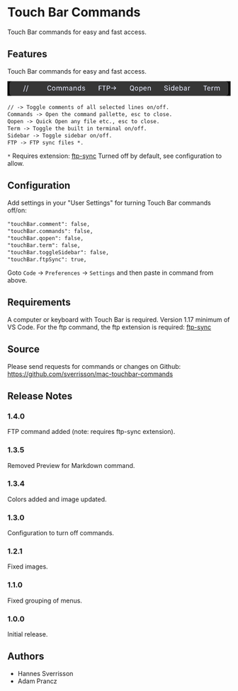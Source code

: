 # Touch Bar Commands
Touch Bar commands for easy and fast access.

## Features

Touch Bar commands for easy and fast access. 

![Touch Bar with commands](https://github.com/sverrisson/mac-touchbar-commands/blob/master/src/images/TouchBarCommands.png?raw=true "Touch Bar with commands")

```
// -> Toggle comments of all selected lines on/off.
Commands -> Open the command pallette, esc to close.
Qopen -> Quick Open any file etc., esc to close.
Term -> Toggle the built in terminal on/off.
Sidebar -> Toggle sidebar on/off.
FTP -> FTP sync files *.
```
`*` Requires extension: [ftp-sync](https://marketplace.visualstudio.com/items?itemName=lukasz-wronski.ftp-sync) Turned off by default, see configuration to allow.


## Configuration

Add settings in your "User Settings" for turning Touch Bar commands off/on:
```
"touchBar.comment": false,
"touchBar.commands": false,
"touchBar.qopen": false,
"touchBar.term": false,
"touchBar.toggleSidebar": false,
"touchBar.ftpSync": true,
```
Goto `Code` → `Preferences` → `Settings` and then paste in command from above.

## Requirements

A computer or keyboard with Touch Bar is required. Version 1.17 minimum of VS Code. For the ftp command, the ftp extension is required: [ftp-sync](https://marketplace.visualstudio.com/items?itemName=lukasz-wronski.ftp-sync)

## Source

Please send requests for commands or changes on Github: https://github.com/sverrisson/mac-touchbar-commands

## Release Notes

### 1.4.0

FTP command added (note: requires ftp-sync extension).

### 1.3.5

Removed Preview for Markdown command.

### 1.3.4

Colors added and image updated.

### 1.3.0

Configuration to turn off commands.

### 1.2.1

Fixed images.

### 1.1.0

Fixed grouping of menus.

### 1.0.0

Initial release.

## Authors
- Hannes Sverrisson
- Adam Prancz

